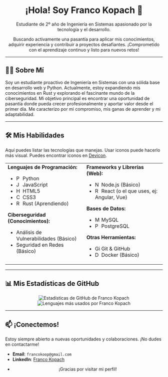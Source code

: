 <div align="center">
  <h1>¡Hola! Soy Franco Kopach 👋</h1>
  <p>Estudiante de 2º año de Ingeniería en Sistemas apasionado por la tecnología y el desarrollo.</p>
  <p>Buscando activamente una pasantía para aplicar mis conocimientos, adquirir experiencia y contribuir a proyectos desafiantes. ¡Comprometido con el aprendizaje continuo y listo para nuevos retos!</p>
</div>

---

## 👨‍💻 Sobre Mí

Soy un estudiante proactivo de Ingeniería en Sistemas con una sólida base en desarrollo web y Python. Actualmente, estoy expandiendo mis conocimientos en Rust y explorando el fascinante mundo de la ciberseguridad. Mi objetivo principal es encontrar una oportunidad de pasantía donde pueda crecer profesionalmente y aportar valor desde el primer día. Me caracterizo por mi compromiso, mis ganas de aprender y mi adaptabilidad.

---

## 🛠️ Mis Habilidades

Aquí puedes listar las tecnologías que manejas. Usar iconos puede hacerlo más visual. Puedes encontrar iconos en [Devicon](https://devicon.dev/).

<table>
  <tr>
    <td valign="top" width="50%">
      <strong>Lenguajes de Programación:</strong>
      <ul>
        <li><img src="https://cdn.jsdelivr.net/gh/devicons/devicon@latest/icons/python/python-original.svg" width="16" height="16" alt="Python" /> Python</li>
        <li><img src="https://cdn.jsdelivr.net/gh/devicons/devicon@latest/icons/javascript/javascript-original.svg" width="16" height="16" alt="JavaScript" /> JavaScript</li>
        <li><img src="https://cdn.jsdelivr.net/gh/devicons/devicon@latest/icons/html5/html5-original.svg" width="16" height="16" alt="HTML5" /> HTML5</li>
        <li><img src="https://cdn.jsdelivr.net/gh/devicons/devicon@latest/icons/css3/css3-original.svg" width="16" height="16" alt="CSS3" /> CSS3</li>
        <li><img src="https://cdn.jsdelivr.net/gh/devicons/devicon@latest/icons/rust/rust-original.svg" width="16" height="16" alt="Rust" /> Rust (Aprendiendo)</li>
        </ul>
      <strong>Ciberseguridad (Conocimientos):</strong>
      <ul>
        <li>Análisis de Vulnerabilidades (Básico)</li>
        <li>Seguridad en Redes (Básico)</li>
        </ul>
    </td>
    <td valign="top" width="50%">
      <strong>Frameworks y Librerías (Web):</strong>
      <ul>
        <li><img src="https://cdn.jsdelivr.net/gh/devicons/devicon@latest/icons/nodejs/nodejs-original.svg" width="16" height="16" alt="Node.js" /> Node.js (Básico)</li>
        <li><img src="https://cdn.jsdelivr.net/gh/devicons/devicon@latest/icons/react/react-original.svg" width="16" height="16" alt="React" /> React (o el que uses, ej: Angular, Vue)</li>
        </ul>
      <strong>Bases de Datos:</strong>
      <ul>
        <li><img src="https://cdn.jsdelivr.net/gh/devicons/devicon@latest/icons/mysql/mysql-original-wordmark.svg" width="16" height="16" alt="MySQL" /> MySQL</li>
        <li><img src="https://cdn.jsdelivr.net/gh/devicons/devicon@latest/icons/postgresql/postgresql-original.svg" width="16" height="16" alt="PostgreSQL" /> PostgreSQL</li>
        </ul>
      <strong>Otras Herramientas:</strong>
      <ul>
        <li><img src="https://cdn.jsdelivr.net/gh/devicons/devicon@latest/icons/git/git-original.svg" width="16" height="16" alt="Git" /> Git & GitHub</li>
        <li><img src="https://cdn.jsdelivr.net/gh/devicons/devicon@latest/icons/docker/docker-original.svg" width="16" height="16" alt="Docker" /> Docker (Básico)</li>
        </ul>
    </td>
  </tr>
</table>

---

## 📊 Mis Estadísticas de GitHub

<div align="center">
  <img src="https://github-readme-stats.vercel.app/api?username=francokoop&show_icons=true&theme=tokyonight&icon_color=00FF00&text_color=FFF&bg_color=1A1B27&border_color=00FF00&hide_border=false&locale=es" alt="Estadísticas de GitHub de Franco Kopach" />
  <br/>
  <img src="https://github-readme-stats.vercel.app/api/top-langs/?username=francokoop&layout=compact&theme=tokyonight&langs_count=8&icon_color=00FF00&text_color=FFF&bg_color=1A1B27&border_color=00FF00&hide_border=false&locale=es" alt="Lenguajes más usados por Franco Kopach" />
  </div>

---

## 📫 ¡Conectemos!

Estoy siempre abierto a nuevas oportunidades y colaboraciones. ¡No dudes en contactarme!

* **Email**: `francokoop@gmail.com`
* **LinkedIn**: [Franco Kopach](https://www.linkedin.com/in/franco-kopach-9a839b302/)
* <div align="center">
  <p>¡Gracias por visitar mi perfil!</p>
</div>
